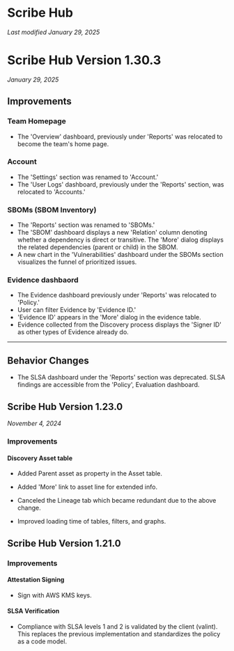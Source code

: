 # Scribe Hub
*Last modified January 29, 2025*

# Scribe Hub Version 1.30.3
*January 29, 2025*

## Improvements  
### Team Homepage  
- The 'Overview' dashboard, previously under 'Reports' was relocated to become the team's home page.
### Account
- The 'Settings' section was renamed to 'Account.'
- The 'User Logs' dashboard, previously under the 'Reports' section, was relocated to 'Accounts.'
### SBOMs (SBOM Inventory)
- The 'Reports' section was renamed to 'SBOMs.'
- The 'SBOM' dashboard displays a new 'Relation' column denoting whether a dependency is direct or transitive. The 'More' dialog displays the related dependencies (parent or child) in the SBOM.
- A new chart in the 'Vulnerabilities' dashboard under the SBOMs section visualizes the funnel of prioritized issues.
### Evidence dashbaord
- The Evidence dashboard previously under 'Reports' was relocated to 'Policy.'
- User can filter Evidence by 'Evidence ID.'
- 'Evidence ID' appears in the 'More' dialog in the evidence table.
- Evidence collected from the Discovery process displays the 'Signer ID' as other types of Evidence already do.
---
## Behavior Changes
- The SLSA dashboard under the 'Reports' section was deprecated. SLSA findings are accessible from the 'Policy', Evaluation dashboard.

## Scribe Hub Version 1.23.0 
*November 4, 2024*

### Improvements
#### Discovery Asset table
- Added Parent asset as property in the Asset table.

- Added 'More' link to asset line for extended info.
- Canceled the Lineage tab which became redundant due to the above change.
- Improved loading time of tables, filters, and graphs. 

## Scribe Hub Version 1.21.0
### Improvements
#### Attestation Signing
- Sign with AWS KMS keys.
#### SLSA Verification
- Compliance with SLSA levels 1 and 2 is validated by the client (valint). This replaces the previous implementation and standardizes the policy as a code model.

